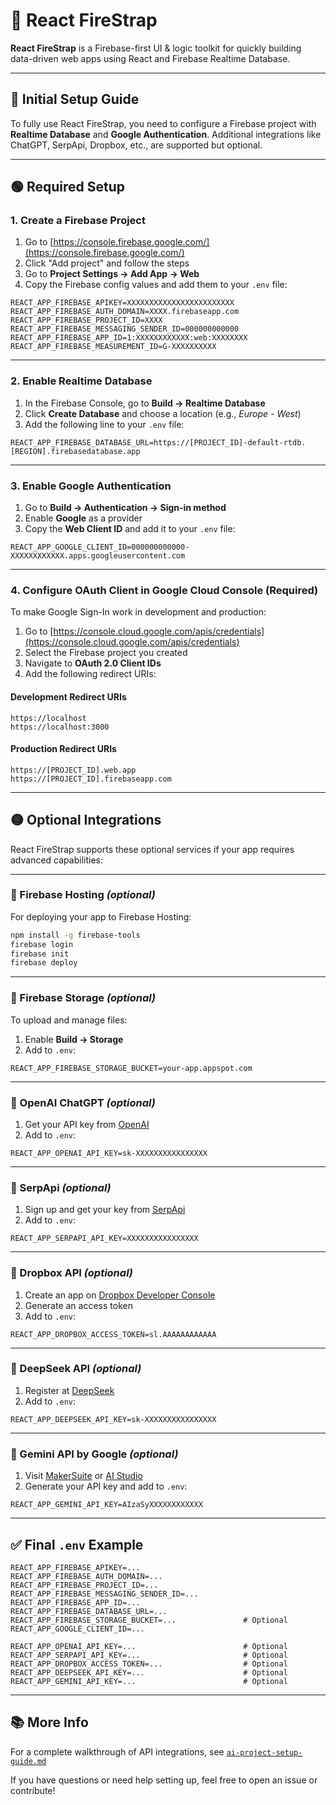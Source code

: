 # 🚀 React FireStrap

**React FireStrap** is a Firebase-first UI & logic toolkit for quickly building data-driven web apps using React and Firebase Realtime Database.

---

## 🔧 Initial Setup Guide

To fully use React FireStrap, you need to configure a Firebase project with **Realtime Database** and **Google Authentication**. Additional integrations like ChatGPT, SerpApi, Dropbox, etc., are supported but optional.

---

## 🟢 Required Setup

### 1. Create a Firebase Project

1. Go to [https://console.firebase.google.com/](https://console.firebase.google.com/)
2. Click "Add project" and follow the steps
3. Go to **Project Settings → Add App → Web**
4. Copy the Firebase config values and add them to your `.env` file:

```env
REACT_APP_FIREBASE_APIKEY=XXXXXXXXXXXXXXXXXXXXXXXX
REACT_APP_FIREBASE_AUTH_DOMAIN=XXXX.firebaseapp.com
REACT_APP_FIREBASE_PROJECT_ID=XXXX
REACT_APP_FIREBASE_MESSAGING_SENDER_ID=000000000000
REACT_APP_FIREBASE_APP_ID=1:XXXXXXXXXXXX:web:XXXXXXXX
REACT_APP_FIREBASE_MEASUREMENT_ID=G-XXXXXXXXXX
```

---

### 2. Enable Realtime Database

1. In the Firebase Console, go to **Build → Realtime Database**
2. Click **Create Database** and choose a location (e.g., *Europe - West*)
3. Add the following line to your `.env` file:

```env
REACT_APP_FIREBASE_DATABASE_URL=https://[PROJECT_ID]-default-rtdb.[REGION].firebasedatabase.app
```

---

### 3. Enable Google Authentication

1. Go to **Build → Authentication → Sign-in method**
2. Enable **Google** as a provider
3. Copy the **Web Client ID** and add it to your `.env` file:

```env
REACT_APP_GOOGLE_CLIENT_ID=000000000000-XXXXXXXXXXXX.apps.googleusercontent.com
```


---

### 4. Configure OAuth Client in Google Cloud Console (Required)

To make Google Sign-In work in development and production:

1. Go to [https://console.cloud.google.com/apis/credentials](https://console.cloud.google.com/apis/credentials)
2. Select the Firebase project you created
3. Navigate to **OAuth 2.0 Client IDs**
4. Add the following redirect URIs:

#### Development Redirect URIs
```
https://localhost
https://localhost:3000
```

#### Production Redirect URIs
```
https://[PROJECT_ID].web.app
https://[PROJECT_ID].firebaseapp.com
```


---

## 🟡 Optional Integrations

React FireStrap supports these optional services if your app requires advanced capabilities:

---

### 🔹 Firebase Hosting *(optional)*

For deploying your app to Firebase Hosting:

```bash
npm install -g firebase-tools
firebase login
firebase init
firebase deploy
```

---

### 🔹 Firebase Storage *(optional)*

To upload and manage files:

1. Enable **Build → Storage**
2. Add to `.env`:

```env
REACT_APP_FIREBASE_STORAGE_BUCKET=your-app.appspot.com
```

---

### 🔹 OpenAI ChatGPT *(optional)*

1. Get your API key from [OpenAI](https://platform.openai.com/)
2. Add to `.env`:

```env
REACT_APP_OPENAI_API_KEY=sk-XXXXXXXXXXXXXXXX
```

---

### 🔹 SerpApi *(optional)*

1. Sign up and get your key from [SerpApi](https://serpapi.com/)
2. Add to `.env`:

```env
REACT_APP_SERPAPI_API_KEY=XXXXXXXXXXXXXXXX
```

---

### 🔹 Dropbox API *(optional)*

1. Create an app on [Dropbox Developer Console](https://www.dropbox.com/developers/apps)
2. Generate an access token
3. Add to `.env`:

```env
REACT_APP_DROPBOX_ACCESS_TOKEN=sl.AAAAAAAAAAAA
```

---

### 🔹 DeepSeek API *(optional)*

1. Register at [DeepSeek](https://platform.deepseek.com/)
2. Add to `.env`:

```env
REACT_APP_DEEPSEEK_API_KEY=sk-XXXXXXXXXXXXXXXX
```

---

### 🔹 Gemini API by Google *(optional)*

1. Visit [MakerSuite](https://makersuite.google.com/app) or [AI Studio](https://aistudio.google.com/app/apikey)
2. Generate your API key and add to `.env`:

```env
REACT_APP_GEMINI_API_KEY=AIzaSyXXXXXXXXXXXX
```

---

## ✅ Final `.env` Example

```env
REACT_APP_FIREBASE_APIKEY=...
REACT_APP_FIREBASE_AUTH_DOMAIN=...
REACT_APP_FIREBASE_PROJECT_ID=...
REACT_APP_FIREBASE_MESSAGING_SENDER_ID=...
REACT_APP_FIREBASE_APP_ID=...
REACT_APP_FIREBASE_DATABASE_URL=...
REACT_APP_FIREBASE_STORAGE_BUCKET=...               # Optional
REACT_APP_GOOGLE_CLIENT_ID=...

REACT_APP_OPENAI_API_KEY=...                        # Optional
REACT_APP_SERPAPI_API_KEY=...                       # Optional
REACT_APP_DROPBOX_ACCESS_TOKEN=...                  # Optional
REACT_APP_DEEPSEEK_API_KEY=...                      # Optional
REACT_APP_GEMINI_API_KEY=...                        # Optional
```

---

## 📚 More Info

For a complete walkthrough of API integrations, see [`ai-project-setup-guide.md`](./ai-project-setup-guide.md)

If you have questions or need help setting up, feel free to open an issue or contribute!

